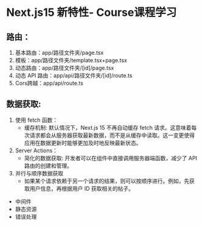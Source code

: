 # Next.js15 新特性- Course课程学习

## 路由：
1. 基本路由：app/路径文件夹/page.tsx
2. 模板：app/路径文件夹/template.tsx+page.tsx
3. 动态路由：app/路径文件夹/[id]/page.tsx
4. 动态 API 路由：app/api/路径文件夹/[id]/route.ts
5. Cors跨越：app/api/route.ts


## 数据获取:
1. 使用 fetch 函数：
    - 缓存机制: 默认情况下，Next.js 15 不再自动缓存 fetch 请求。这意味着每次请求都会从服务器获取最新数据，而不是从缓存中读取。这一变更使得应用在数据更新时能够更加及时地反映最新状态。
2. Server Actions：
    - 简化的数据获取: 开发者可以在组件中直接调用服务器端函数，减少了 API 路由的创建和管理。
3. 并行与顺序数据获取
    - 如果某个请求依赖于另一个请求的结果，则可以按顺序进行。例如，先获取用户信息，再根据用户 ID 获取相关的帖子。


- 中间件
- 静态资源
- 错误处理
